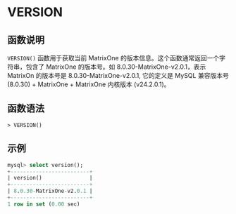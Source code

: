 # **VERSION**

## **函数说明**

`VERSION()` 函数用于获取当前 MatrixOne 的版本信息。这个函数通常返回一个字符串，包含了 MatrixOne 的版本号。如 8.0.30-MatrixOne-v2.0.1，表示 MatrixOn 的版本号是 8.0.30-MatrixOne-v2.0.1, 它的定义是 MySQL 兼容版本号 (8.0.30) + MatrixOne + MatrixOne 内核版本 (v24.2.0.1)。

## **函数语法**

```
> VERSION()
```

## **示例**

```sql
mysql> select version();
+-------------------------+
| version()               |
+-------------------------+
| 8.0.30-MatrixOne-v2.0.1 |
+-------------------------+
1 row in set (0.00 sec)
```
